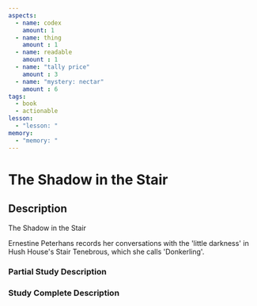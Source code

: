```yaml
---
aspects: 
  - name: codex
    amount: 1
  - name: thing
    amount : 1
  - name: readable
    amount : 1
  - name: "tally price"
    amount : 3
  - name: "mystery: nectar"
    amount : 6
tags:
  - book
  - actionable
lesson:
  - "lesson: "
memory:
  - "memory: "
---
```


# The Shadow in the Stair

## Description
The Shadow in the Stair

Ernestine Peterhans records her conversations with the 'little darkness' in Hush House's Stair Tenebrous, which she calls 'Donkerling'.
### Partial Study Description

### Study Complete Description
